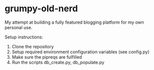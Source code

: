 # grumpy-old-nerd

My attempt at building a fully featured blogging platform for my own personal use.

Setup instructions:
1.  Clone the repository
2.  Setup required environment configuration variables (see config.py)
3.  Make sure the pipreqs are fulfilled
4.  Run the scripts db_create.py, db_populate.py

